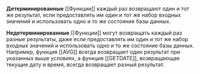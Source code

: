 **Детерминированные** [[Функции]] каждый раз возвращают один и тот же результат, если предоставлять им один и тот же набор входных значений и использовать одно и то же состояние базы данных. 

**Недетерминированные** [[Функции]] могут возвращать каждый раз разные результаты, даже если предоставлять им один и тот же набор входных значений и использовать одно и то же состояние базы данных. Например, функция [[AVG]] всегда возвращает один результат при указанных выше условиях, а функция [[GETDATE]], возвращающая текущие дату и время, всегда возвращает разный результат.